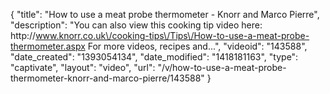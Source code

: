 {
    "title": "How to use a meat probe thermometer - Knorr and Marco Pierre",
    "description": "You can also view this cooking tip video here: http:\/\/www.knorr.co.uk\/cooking-tips\/Tips\/How-to-use-a-meat-probe-thermometer.aspx For more videos, recipes and...",
    "videoid": "143588",
    "date_created": "1393054134",
    "date_modified": "1418181163",
    "type": "captivate",
    "layout": "video",
    "url": "\/v\/how-to-use-a-meat-probe-thermometer-knorr-and-marco-pierre\/143588"
}
